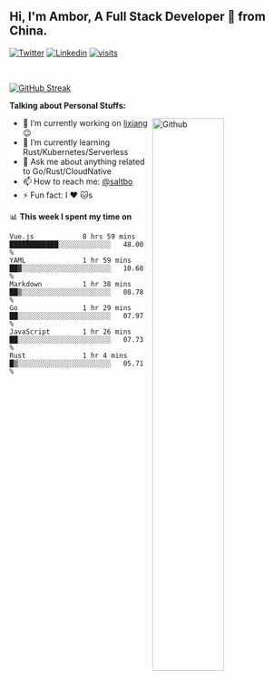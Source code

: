 ## Hi, I'm Ambor, A Full Stack Developer 🚀 from China.

[![Twitter](https://img.shields.io/badge/-saltbo-1ca0f1?style=flat&logo=twitter&logoColor=white)](https://twitter.com/rdsaltbo)
[![Linkedin](https://img.shields.io/badge/-saltbo-blue?style=flat&logo=Linkedin&logoColor=white)](https://www.linkedin.com/in/saltbo/)
[![visits](https://visitor.vercel.app/page/saltbo?color=light-green)](https://github.com/saltbo/)

&nbsp;  

[![GitHub Streak](http://github-readme-streak-stats.herokuapp.com?user=saltbo&hide_border=true&date_format=M%20j%5B%2C%20Y%5D)](https://git.io/streak-stats)

**Talking about Personal Stuffs:**
<!-- Any image aligned to the right. Beware the width  -->
<img width="50%" align="right" alt="Github" src="https://raw.githubusercontent.com/saltbo/saltbo/master/images/git-header.svg" />

- 🔭 I’m currently working on [lixiang](https://www.lixiang.com/) :wink:
- 🌱 I’m currently learning Rust/Kubernetes/Serverless
- 💬 Ask me about anything related to Go/Rust/CloudNative
- 📫 How to reach me: [@saltbo](https://twitter.com/rdsaltbo)
- ⚡ Fun fact: I :heart: :cat:s


📊 **This week I spent my time on**
<!--START_SECTION:waka-->

```text
Vue.js            8 hrs 59 mins   ████████████░░░░░░░░░░░░░   48.00 %
YAML              1 hr 59 mins    ██▓░░░░░░░░░░░░░░░░░░░░░░   10.68 %
Markdown          1 hr 38 mins    ██▒░░░░░░░░░░░░░░░░░░░░░░   08.78 %
Go                1 hr 29 mins    ██░░░░░░░░░░░░░░░░░░░░░░░   07.97 %
JavaScript        1 hr 26 mins    ██░░░░░░░░░░░░░░░░░░░░░░░   07.73 %
Rust              1 hr 4 mins     █▒░░░░░░░░░░░░░░░░░░░░░░░   05.71 %
```

<!--END_SECTION:waka-->
